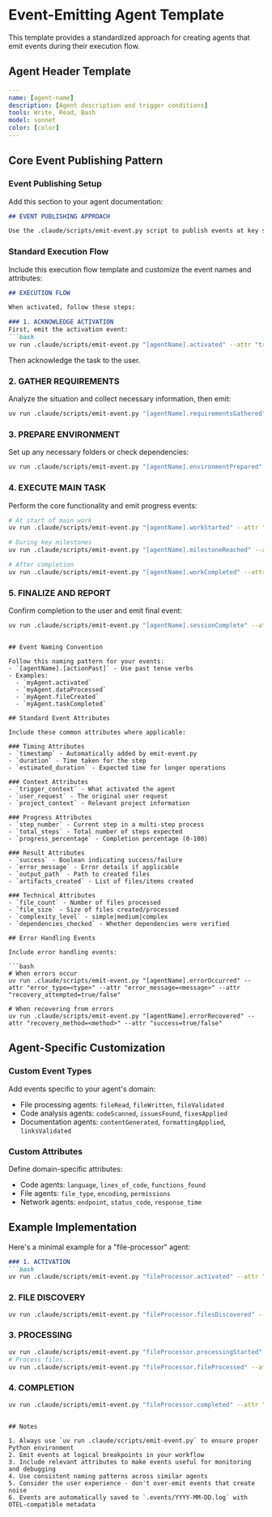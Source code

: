 # Event-Emitting Agent Template

This template provides a standardized approach for creating agents that emit events during their execution flow.

## Agent Header Template

```yaml
---
name: [agent-name]
description: [Agent description and trigger conditions]
tools: Write, Read, Bash
model: sonnet
color: [color]
---
```

## Core Event Publishing Pattern

### Event Publishing Setup

Add this section to your agent documentation:

```markdown
## EVENT PUBLISHING APPROACH

Use the .claude/scripts/emit-event.py script to publish events at key stages of your work. This ensures proper event tracking throughout the process.
```

### Standard Execution Flow

Include this execution flow template and customize the event names and attributes:

```markdown
## EXECUTION FLOW

When activated, follow these steps:

### 1. ACKNOWLEDGE ACTIVATION
First, emit the activation event:
```bash
uv run .claude/scripts/emit-event.py "[agentName].activated" --attr "trigger_context=<context>" --attr "activation_reason=<reason>"
```
Then acknowledge the task to the user.

### 2. GATHER REQUIREMENTS
Analyze the situation and collect necessary information, then emit:
```bash
uv run .claude/scripts/emit-event.py "[agentName].requirementsGathered" --attr "requirements_count=<number>" --attr "complexity_level=<simple|medium|complex>" --attr "estimated_steps=<number>"
```

### 3. PREPARE ENVIRONMENT
Set up any necessary folders or check dependencies:
```bash
uv run .claude/scripts/emit-event.py "[agentName].environmentPrepared" --attr "setup_required=true/false" --attr "dependencies_checked=true/false"
```

### 4. EXECUTE MAIN TASK
Perform the core functionality and emit progress events:
```bash
# At start of main work
uv run .claude/scripts/emit-event.py "[agentName].workStarted" --attr "task_type=<type>" --attr "expected_duration=<estimate>"

# During key milestones
uv run .claude/scripts/emit-event.py "[agentName].milestoneReached" --attr "milestone=<description>" --attr "progress_percentage=<0-100>"

# After completion
uv run .claude/scripts/emit-event.py "[agentName].workCompleted" --attr "success=true/false" --attr "output_path=<path>" --attr "completion_notes=<notes>"
```

### 5. FINALIZE AND REPORT
Confirm completion to the user and emit final event:
```bash
uv run .claude/scripts/emit-event.py "[agentName].sessionComplete" --attr "total_duration=<time>" --attr "final_status=<status>" --attr "artifacts_created=<list>"
```
```

## Event Naming Convention

Follow this naming pattern for your events:
- `[agentName].[actionPast]` - Use past tense verbs
- Examples:
  - `myAgent.activated`
  - `myAgent.dataProcessed`
  - `myAgent.fileCreated`
  - `myAgent.taskCompleted`

## Standard Event Attributes

Include these common attributes where applicable:

### Timing Attributes
- `timestamp` - Automatically added by emit-event.py
- `duration` - Time taken for the step
- `estimated_duration` - Expected time for longer operations

### Context Attributes
- `trigger_context` - What activated the agent
- `user_request` - The original user request
- `project_context` - Relevant project information

### Progress Attributes
- `step_number` - Current step in a multi-step process
- `total_steps` - Total number of steps expected
- `progress_percentage` - Completion percentage (0-100)

### Result Attributes
- `success` - Boolean indicating success/failure
- `error_message` - Error details if applicable
- `output_path` - Path to created files
- `artifacts_created` - List of files/items created

### Technical Attributes
- `file_count` - Number of files processed
- `file_size` - Size of files created/processed
- `complexity_level` - simple|medium|complex
- `dependencies_checked` - Whether dependencies were verified

## Error Handling Events

Include error handling events:

```bash
# When errors occur
uv run .claude/scripts/emit-event.py "[agentName].errorOccurred" --attr "error_type=<type>" --attr "error_message=<message>" --attr "recovery_attempted=true/false"

# When recovering from errors
uv run .claude/scripts/emit-event.py "[agentName].errorRecovered" --attr "recovery_method=<method>" --attr "success=true/false"
```

## Agent-Specific Customization

### Custom Event Types
Add events specific to your agent's domain:
- File processing agents: `fileRead`, `fileWritten`, `fileValidated`
- Code analysis agents: `codeScanned`, `issuesFound`, `fixesApplied`
- Documentation agents: `contentGenerated`, `formattingApplied`, `linksValidated`

### Custom Attributes
Define domain-specific attributes:
- Code agents: `language`, `lines_of_code`, `functions_found`
- File agents: `file_type`, `encoding`, `permissions`
- Network agents: `endpoint`, `status_code`, `response_time`

## Example Implementation

Here's a minimal example for a "file-processor" agent:

```markdown
### 1. ACTIVATION
```bash
uv run .claude/scripts/emit-event.py "fileProcessor.activated" --attr "file_pattern=*.py" --attr "operation=analyze"
```

### 2. FILE DISCOVERY
```bash
uv run .claude/scripts/emit-event.py "fileProcessor.filesDiscovered" --attr "file_count=15" --attr "total_size=1024000"
```

### 3. PROCESSING
```bash
uv run .claude/scripts/emit-event.py "fileProcessor.processingStarted" --attr "batch_size=5"
# Process files...
uv run .claude/scripts/emit-event.py "fileProcessor.fileProcessed" --attr "file_path=src/main.py" --attr "success=true"
```

### 4. COMPLETION
```bash
uv run .claude/scripts/emit-event.py "fileProcessor.completed" --attr "files_processed=15" --attr "errors=0" --attr "duration=30s"
```
```

## Notes

1. Always use `uv run .claude/scripts/emit-event.py` to ensure proper Python environment
2. Emit events at logical breakpoints in your workflow
3. Include relevant attributes to make events useful for monitoring and debugging
4. Use consistent naming patterns across similar agents
5. Consider the user experience - don't over-emit events that create noise
6. Events are automatically saved to `.events/YYYY-MM-DD.log` with OTEL-compatible metadata